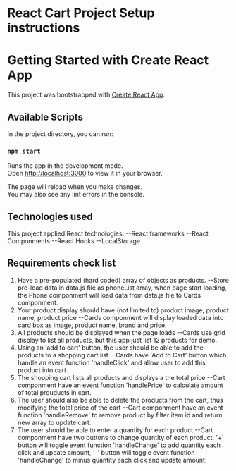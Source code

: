 # React Cart Project Setup instructions

# Getting Started with Create React App

This project was bootstrapped with [Create React App](https://github.com/facebook/create-react-app).

## Available Scripts

In the project directory, you can run:

### `npm start`

Runs the app in the development mode.\
Open [http://localhost:3000](http://localhost:3000) to view it in your browser.

The page will reload when you make changes.\
You may also see any lint errors in the console.


## Technologies used

This project applied React technologies:
--React frameworks
--React Componments
--React Hooks
--LocalStorage

## Requirements check list
1. Have a pre-populated (hard coded) array of objects as products.
   --Store pre-load data in data.js file as phoneList array, when page start loading, the Phone componment will load data from data.js file to Cards componment.
2. Your product display should have (not limited to) product image, product name, product price
   --Cards componment will display loaded data into card box as image, product name, brand and price.
3. All products should be displayed when the page loads
   --Cards use grid display to list all products, but this app just list 12 products for demo.
4. Using an ‘add to cart’ button, the user should be able to add the products to a shopping cart list
   --Cards have 'Add to Cart' button which handle an event function 'handleClick' and allow user to add this product into cart.
5. The shopping cart lists all products and displays a the total price
   --Cart componment have an event function 'handlePrice' to calculate amount of total prouducts in cart.
6. The user should also be able to delete the products from the cart, thus modifying the total price of the cart
   --Cart componment have an event function 'handleRemove' to remove product by filter item id and return new array to update cart.
7. The user should be able to enter a quantity for each product
   --Cart componment have two buttons to change quantity of each product. '+' button will toggle event function 'handleChange' to add quantity each click and update amount, '-' button will toggle event function 'handleChange' to minus quantity each click and update amount.